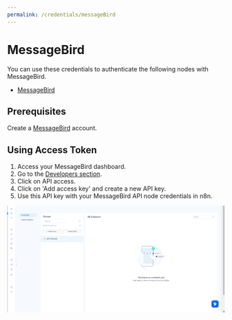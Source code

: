 ```yaml
---
permalink: /credentials/messageBird
---
```


# MessageBird

You can use these credentials to authenticate the following nodes with MessageBird.
- [MessageBird](../../nodes-library/nodes/MessageBird/README.md)

## Prerequisites

Create a [MessageBird](https://www.messagebird.com/en/) account. 

## Using Access Token

1. Access your MessageBird dashboard.
2. Go to the [Developers section](https://dashboard.messagebird.com/en/developers/access).
3. Click on API access.
4. Click on 'Add access key' and create a new API key.
5. Use this API key with your MessageBird API node credentials in n8n.

![Getting MessageBird API credentials](./using-access-token.gif)
